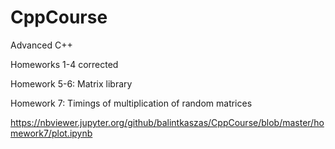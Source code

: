 # CppCourse
Advanced C++ 

Homeworks 1-4 corrected

Homework 5-6: Matrix library

Homework 7: Timings of multiplication of random matrices

https://nbviewer.jupyter.org/github/balintkaszas/CppCourse/blob/master/homework7/plot.ipynb
